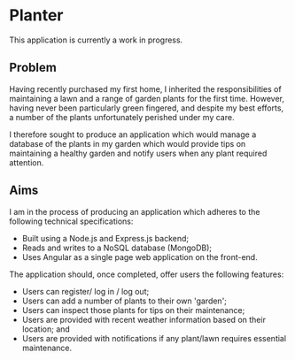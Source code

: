 # Planter

This application is currently a work in progress.

## Problem

Having recently purchased my first home, I inherited the responsibilities of maintaining a lawn and a range of garden plants for the first time. However, having never been particularly green fingered, and despite my best efforts, a number of the plants unfortunately perished under my care.  

I therefore sought to produce an application which would manage a database of the plants in my garden which would provide tips on maintaining a healthy garden and notify users when any plant required attention.

## Aims

I am in the process of producing an application which adheres to the following technical specifications:

- Built using a Node.js and Express.js backend;
- Reads and writes to a NoSQL database (MongoDB);
- Uses Angular as a single page web application on the front-end.

The application should, once completed, offer users the following features:

- Users can register/ log in / log out;
- Users can add a number of plants to their own 'garden';
- Users can inspect those plants for tips on their maintenance;
- Users are provided with recent weather information based on their location; and
- Users are provided with notifications if any plant/lawn requires essential maintenance.
